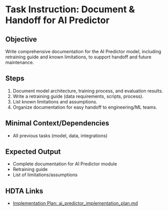 # Task Instruction: Document & Handoff for AI Predictor

## Objective
Write comprehensive documentation for the AI Predictor model, including retraining guide and known limitations, to support handoff and future maintenance.

## Steps
1. Document model architecture, training process, and evaluation results.
2. Write a retraining guide (data requirements, scripts, process).
3. List known limitations and assumptions.
4. Organize documentation for easy handoff to engineering/ML teams.

## Minimal Context/Dependencies
- All previous tasks (model, data, integrations)

## Expected Output
- Complete documentation for AI Predictor module
- Retraining guide
- List of limitations/assumptions

## HDTA Links
- [Implementation Plan: ai_predictor_implementation_plan.md](ai_predictor_implementation_plan.md)
